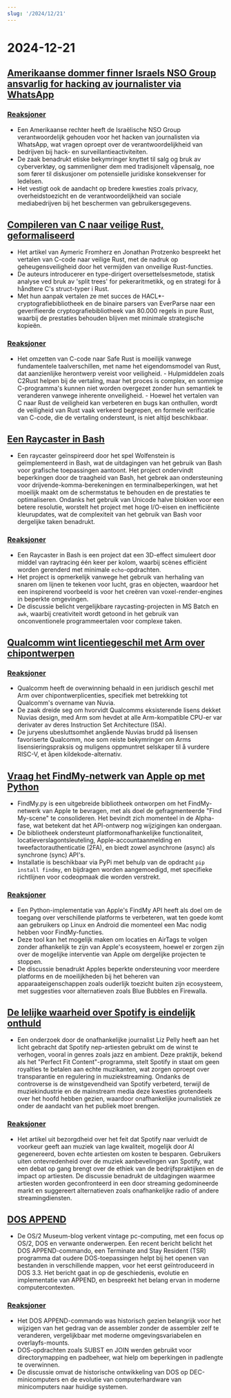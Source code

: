 ```yaml
---
slug: '/2024/12/21'
---
```


# 2024-12-21

## [Amerikaanse dommer finner Israels NSO Group ansvarlig for hacking av journalister via WhatsApp](https://www.reuters.com/technology/cybersecurity/us-judge-finds-israels-nso-group-liable-hacking-whatsapp-lawsuit-2024-12-21/)

### [Reaksjoner](https://news.ycombinator.com/item?id=42476828)

- Een Amerikaanse rechter heeft de Israëlische NSO Group verantwoordelijk gehouden voor het hacken van journalisten via WhatsApp, wat vragen oproept over de verantwoordelijkheid van bedrijven bij hack- en surveillantieactiviteiten.
- De zaak benadrukt etiske bekymringer knyttet til salg og bruk av cyberverktøy, og sammenligner dem med tradisjonelt våpensalg, noe som fører til diskusjoner om potensielle juridiske konsekvenser for ledelsen.
- Het vestigt ook de aandacht op bredere kwesties zoals privacy, overheidstoezicht en de verantwoordelijkheid van sociale mediabedrijven bij het beschermen van gebruikersgegevens.

## [Compileren van C naar veilige Rust, geformaliseerd](https://arxiv.org/abs/2412.15042)

- Het artikel van Aymeric Fromherz en Jonathan Protzenko bespreekt het vertalen van C-code naar veilige Rust, met de nadruk op geheugensveiligheid door het vermijden van onveilige Rust-functies.
- De auteurs introducerer en type-dirigert oversettelsesmetode, statisk analyse ved bruk av 'split trees' for pekeraritmetikk, og en strategi for å håndtere C's struct-typer i Rust.
- Met hun aanpak vertalen ze met succes de HACL\*-cryptografiebibliotheek en de binaire parsers van EverParse naar een geverifieerde cryptografiebibliotheek van 80.000 regels in pure Rust, waarbij de prestaties behouden blijven met minimale strategische kopieën.

### [Reaksjoner](https://news.ycombinator.com/item?id=42476192)

- Het omzetten van C-code naar Safe Rust is moeilijk vanwege fundamentele taalverschillen, met name het eigendomsmodel van Rust, dat aanzienlijke herontwerp vereist voor veiligheid. - Hulpmiddelen zoals C2Rust helpen bij de vertaling, maar het proces is complex, en sommige C-programma's kunnen niet worden overgezet zonder hun semantiek te veranderen vanwege inherente onveiligheid. - Hoewel het vertalen van C naar Rust de veiligheid kan verbeteren en bugs kan onthullen, wordt de veiligheid van Rust vaak verkeerd begrepen, en formele verificatie van C-code, die de vertaling ondersteunt, is niet altijd beschikbaar.

## [Een Raycaster in Bash](https://github.com/izabera/pseudo3d)

- Een raycaster geïnspireerd door het spel Wolfenstein is geïmplementeerd in Bash, wat de uitdagingen van het gebruik van Bash voor grafische toepassingen aantoont. Het project ondervindt beperkingen door de traagheid van Bash, het gebrek aan ondersteuning voor drijvende-komma-berekeningen en terminalbeperkingen, wat het moeilijk maakt om de schermstatus te behouden en de prestaties te optimaliseren. Ondanks het gebruik van Unicode halve blokken voor een betere resolutie, worstelt het project met hoge I/O-eisen en inefficiënte kleurupdates, wat de complexiteit van het gebruik van Bash voor dergelijke taken benadrukt.

### [Reaksjoner](https://news.ycombinator.com/item?id=42475703)

- Een Raycaster in Bash is een project dat een 3D-effect simuleert door middel van raytracing één keer per kolom, waarbij scènes efficiënt worden gerenderd met minimale `echo`-opdrachten.
- Het project is opmerkelijk vanwege het gebruik van herhaling van snaren om lijnen te tekenen voor lucht, gras en objecten, waardoor het een inspirerend voorbeeld is voor het creëren van voxel-render-engines in beperkte omgevingen.
- De discussie belicht vergelijkbare raycasting-projecten in MS Batch en `awk`, waarbij creativiteit wordt getoond in het gebruik van onconventionele programmeertalen voor complexe taken.

## [Qualcomm wint licentiegeschil met Arm over chipontwerpen](https://www.bloomberg.com/news/articles/2024-12-20/qualcomm-wins-licensing-fight-with-arm-over-chip-designs)

### [Reaksjoner](https://news.ycombinator.com/item?id=42475228)

- Qualcomm heeft de overwinning behaald in een juridisch geschil met Arm over chipontwerplicenties, specifiek met betrekking tot Qualcomm's overname van Nuvia.
- De zaak dreide seg om hvorvidt Qualcomms eksisterende lisens dekket Nuvias design, med Arm som hevdet at alle Arm-kompatible CPU-er var derivater av deres Instruction Set Architecture (ISA).
- De juryens ubesluttsomhet angående Nuvias brudd på lisensen favoriserte Qualcomm, noe som reiste bekymringer om Arms lisensieringspraksis og muligens oppmuntret selskaper til å vurdere RISC-V, et åpen kildekode-alternativ.

## [Vraag het FindMy-netwerk van Apple op met Python](https://github.com/malmeloo/FindMy.py)

- FindMy.py is een uitgebreide bibliotheek ontworpen om het FindMy-netwerk van Apple te bevragen, met als doel de gefragmenteerde "Find My-scene" te consolideren. Het bevindt zich momenteel in de Alpha-fase, wat betekent dat het API-ontwerp nog wijzigingen kan ondergaan.
- De bibliotheek ondersteunt platformonafhankelijke functionaliteit, locatieverslagontsleuteling, Apple-accountaanmelding en tweefactorauthenticatie (2FA), en biedt zowel asynchrone (async) als synchrone (sync) API's.
- Installatie is beschikbaar via PyPi met behulp van de opdracht `pip install findmy`, en bijdragen worden aangemoedigd, met specifieke richtlijnen voor codeopmaak die worden verstrekt.

### [Reaksjoner](https://news.ycombinator.com/item?id=42479233)

- Een Python-implementatie van Apple's FindMy API heeft als doel om de toegang over verschillende platforms te verbeteren, wat ten goede komt aan gebruikers op Linux en Android die momenteel een Mac nodig hebben voor FindMy-functies.
- Deze tool kan het mogelijk maken om locaties en AirTags te volgen zonder afhankelijk te zijn van Apple's ecosysteem, hoewel er zorgen zijn over de mogelijke interventie van Apple om dergelijke projecten te stoppen.
- De discussie benadrukt Apples beperkte ondersteuning voor meerdere platforms en de moeilijkheden bij het beheren van apparaateigenschappen zoals ouderlijk toezicht buiten zijn ecosysteem, met suggesties voor alternatieven zoals Blue Bubbles en Firewalla.

## [De lelijke waarheid over Spotify is eindelijk onthuld](https://www.honest-broker.com/p/the-ugly-truth-about-spotify-is-finally)

- Een onderzoek door de onafhankelijke journalist Liz Pelly heeft aan het licht gebracht dat Spotify nep-artiesten gebruikt om de winst te verhogen, vooral in genres zoals jazz en ambient. Deze praktijk, bekend als het "Perfect Fit Content"-programma, stelt Spotify in staat om geen royalties te betalen aan echte muzikanten, wat zorgen oproept over transparantie en regulering in muziekstreaming. Ondanks de controverse is de winstgevendheid van Spotify verbeterd, terwijl de muziekindustrie en de mainstream media deze kwesties grotendeels over het hoofd hebben gezien, waardoor onafhankelijke journalistiek ze onder de aandacht van het publiek moet brengen.

### [Reaksjoner](https://news.ycombinator.com/item?id=42478107)

- Het artikel uit bezorgdheid over het feit dat Spotify naar verluidt de voorkeur geeft aan muziek van lage kwaliteit, mogelijk door AI gegenereerd, boven echte artiesten om kosten te besparen. Gebruikers uiten ontevredenheid over de muziek aanbevelingen van Spotify, wat een debat op gang brengt over de ethiek van de bedrijfspraktijken en de impact op artiesten. De discussie benadrukt de uitdagingen waarmee artiesten worden geconfronteerd in een door streaming gedomineerde markt en suggereert alternatieven zoals onafhankelijke radio of andere streamingdiensten.

## [DOS APPEND](https://www.os2museum.com/wp/dos-append/)

- De OS/2 Museum-blog verkent vintage pc-computing, met een focus op OS/2, DOS en verwante onderwerpen. Een recent bericht belicht het DOS APPEND-commando, een Terminate and Stay Resident (TSR) programma dat oudere DOS-toepassingen helpt bij het openen van bestanden in verschillende mappen, voor het eerst geïntroduceerd in DOS 3.3. Het bericht gaat in op de geschiedenis, evolutie en implementatie van APPEND, en bespreekt het belang ervan in moderne computercontexten.

### [Reaksjoner](https://news.ycombinator.com/item?id=42475011)

- Het DOS APPEND-commando was historisch gezien belangrijk voor het wijzigen van het gedrag van de assembler zonder de assembler zelf te veranderen, vergelijkbaar met moderne omgevingsvariabelen en overlayfs-mounts.
- DOS-opdrachten zoals SUBST en JOIN werden gebruikt voor directorymapping en padbeheer, wat hielp om beperkingen in padlengte te overwinnen.
- De discussie omvat de historische ontwikkeling van DOS op DEC-minicomputers en de evolutie van computerhardware van minicomputers naar huidige systemen.

<head>
  <meta property="og:title" content="Amerikaanse dommer finner Israels NSO Group ansvarlig for hacking av journalister via WhatsApp" />
  <meta property="og:type" content="website" />
  <meta property="og:image" content="https://og.cho.sh/api/og/?title=Amerikaanse%20dommer%20finner%20Israels%20NSO%20Group%20ansvarlig%20for%20hacking%20av%20journalister%20via%20WhatsApp&subheading=l%C3%B8rdag%2021.%20desember%202024%3A%20Sammendrag%20av%20Hacker%20News" />
</head>
